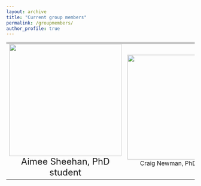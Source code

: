 ```yaml
---
layout: archive
title: "Current group members"
permalink: /groupmembers/
author_profile: true
---
```


<table width="1000" border="0" cellpadding="5">
<tr>
<td align="center" valign="center">
<img src="https://mihafil.github.io/academic/images/ASphoto1.jpg" style="width:300px;height:auto">
<br />
<font size="5">  
Aimee Sheehan, PhD student
</font>  
</td>
<td align="center" valign="center">
<img src="https://mihafil.github.io/academic/images/CNphoto1.jpg" style="width:280px;height:auto">
<br />
Craig Newman, PhD student
</td>
  <td align="center" valign="center">
<img src="https://mihafil.github.io/academic/images/MDphoto1.jpg" style="width:270px;height:auto">
<br />
Metodej Dvoracek, Undergraduate Researcher
</td>
</tr>
</table>
